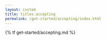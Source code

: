 ```yaml
---
layout: custom
title: titles.accepting
permalink: /get-started/accepting/index.html
---
```

{% tf get-started/accepting.md %}